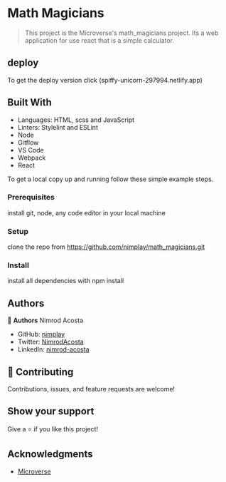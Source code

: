 # Math Magicians
> This project is the Microverse's math_magicians project. 
> Its a web application for use react that is a simple calculator. 

## deploy

To get the deploy version click (spiffy-unicorn-297994.netlify.app)

## Built With
- Languages: HTML, scss and JavaScript
- Linters: Stylelint and ESLint
- Node
- Gitflow
- VS Code
- Webpack
- React

To get a local copy up and running follow these simple example steps.

### Prerequisites
install git, node, any code editor in your local machine

### Setup
clone the repo from https://github.com/nimplay/math_magicians.git

### Install
install all dependencies with npm install

## Authors

👤 **Authors**
Nimrod Acosta

- GitHub: [nimplay](https://github.com/nimplay)
- Twitter: [NimrodAcosta](https://twitter.com/NimrodAcosta)
- LinkedIn: [nimrod-acosta](https://www.linkedin.com/in/nimrod-acosta-734330169/)
  
## 🤝 Contributing

Contributions, issues, and feature requests are welcome!

## Show your support

Give a ⭐️ if you like this project!

## Acknowledgments

- [Microverse](https://www.microverse.org/)
